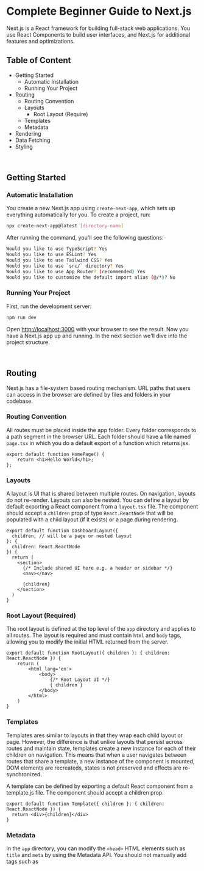 
# Complete Beginner Guide to Next.js
Next.js is a React framework for building full-stack web applications. You use React Components to build user interfaces, and Next.js for additional features and optimizations.
&nbsp;
&nbsp;
&nbsp;
## Table of Content
* Getting Started
    - Automatic Installation
    - Running Your Project
* Routing
    - Routing Convention
    - Layouts
        - Root Layout (Require)
    - Templates
    - Metadata
* Rendering
* Data Fetching
* Styling

&nbsp;
&nbsp;&nbsp;

## Getting Started

### Automatic Installation
You create a new Next.js app using `create-next-app`, which sets up everything automatically for you. To create a project, run:

```bash
npx create-next-app@latest [directory-name]
```

After running the command, you'll see the following questions:
```bash
Would you like to use TypeScript? Yes
Would you like to use ESLint? Yes
Would you like to use Tailwind CSS? Yes
Would you like to use `src/` directory? Yes
Would you like to use App Router? (recommended) Yes
Would you like to customize the default import alias (@/*)? No 
```

### Running Your Project

First, run the development server:

```bash
npm run dev
```

Open [http://localhost:3000](http://localhost:3000) with your browser to see the result. Now you have a Next.js app up and running. In the next section we'll dive into the project structure.

&nbsp;
&nbsp;
&nbsp;

## Routing
Next.js has a file-system based routing mechanism. URL paths that users can access in the browser are defined by files and folders in your codebase. 

### Routing Convention
All routes must be placed inside the app folder. Every folder corresponds to a path segment in the browser URL. Each folder should have a file named `page.tsx` in which you do a default export of a function which returns jsx.

```tsx
export default function HomePage() {
    return <h1>Hello World</h1>;
};
```

### Layouts
A layout is UI that is shared between multiple routes. On navigation, layouts do not re-render. Layouts can also be nested. You can define a layout by default exporting a React component from a `layout.tsx` file. The component should accept a `children` prop of type `React.ReactNode` that will be populated with a child layout (if it exists) or a page during rendering.

```tsx
export default function DashboardLayout({
  children, // will be a page or nested layout
}: {
  children: React.ReactNode
}) {
  return (
    <section>
      {/* Include shared UI here e.g. a header or sidebar */}
      <nav></nav>
 
      {children}
    </section>
  )
}
```

### Root Layout (Required)
The root layout is defined at the top level of the `app` directory and applies to all routes. The layout is required and must contain `html` and `body` tags, allowing you to modify the initial HTML returned from the server.

```tsx
export default function RootLayout({ children }: { children: React.ReactNode }) {
    return (
        <html lang='en'>
            <body>
                {/* Root Layout UI */}
                { children }
            </body>
        </html>
    )
}
```

### Templates
Templates ares similar to layouts in that they wrap each child layout or page. However, the difference is that unlike layouts that persist across routes and maintain state, templates create a new instance for each of their children on navigation. This means that when a user navigates between routes that share a template, a new instance of the component is mounted, DOM elements are recreateds, states is not preserved and effects are re-synchronized.

A template can be defined by exporting a default React component from a template.js file. The component should accept a children prop.

```tsx
export default function Template({ children }: { children: React.ReactNode }) {
  return <div>{children}</div>
}
```

### Metadata
In the `app` directory, you can modify the `<head>` HTML elements such as `title` and `meta` by using the Metadata API. You should not manually add <head> tags such as <title> and <meta> to root layouts. Instead, you should use the Metadata API which automatically handles advanced requirements such as streaming and de-duplicating <head> elements.

Metadata can be defined by exporting a `metadata` object of type `Metadata` from 'next' or `generateMetadata` function that returns an object of type `Metadata` in a layout.js or page.js file.

```tsx
import { Metadata } from 'next';

export const metatda: Metadata = {
    title: "Next.js",
    description: "My Next.js file"
};

export default function Page() {
    return '...';
};
```

```tsx
import { Metadata } from 'next';

type PageProps = {
    params: {
        blogId: string
    }
}

export const generateMetadata = ({ params }: PageProps): Metadata => {
    return {
        title: `Next.js blog ${params.blogId}`,
        description: "My Next.js file"
    }
}

export default function Page() {
    return '...';
};
```